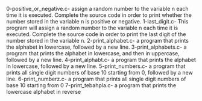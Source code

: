 0-positive_or_negative.c- assign a random number to the variable n each time it is executed. Complete the source code in order to print whether the number stored in the variable n is positive or negative.
1-last_digit.c- This program will assign a random number to the variable n each time it is executed. Complete the source code in order to print the last digit of the number stored in the variable n.
2-print_alphabet.c- a program that prints the alphabet in lowercase, followed by a new line.
3-print_alphabets.c- a program that prints the alphabet in lowercase, and then in uppercase, followed by a new line.
4-print_alphabt.c- a program that prints the alphabet in lowercase, followed by a new line.
5-print_numbers.c- a program that prints all single digit numbers of base 10 starting from 0, followed by a new line.
6-print_numberz.c- a program that prints all single digit numbers of base 10 starting from 0
7-print_tebahpla.c- a program that prints the lowercase alphabet in reverse
